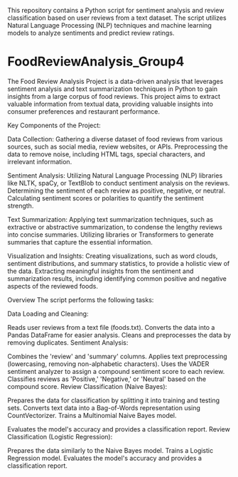 This repository contains a Python script for sentiment analysis and review classification based on user reviews from a text dataset. The script utilizes Natural Language Processing (NLP) techniques and machine learning models to analyze sentiments and predict review ratings.

# FoodReviewAnalysis_Group4

The Food Review Analysis Project is a data-driven analysis that leverages sentiment analysis and text summarization techniques in Python to gain insights from a large corpus of food reviews.
This project aims to extract valuable information from textual data, providing valuable insights into consumer preferences and restaurant performance.

Key Components of the Project:

Data Collection:
Gathering a diverse dataset of food reviews from various sources, such as social media, review websites, or APIs.
Preprocessing the data to remove noise, including HTML tags, special characters, and irrelevant information.

Sentiment Analysis:
Utilizing Natural Language Processing (NLP) libraries like NLTK, spaCy, or TextBlob to conduct sentiment analysis on the reviews.
Determining the sentiment of each review as positive, negative, or neutral.
Calculating sentiment scores or polarities to quantify the sentiment strength.

Text Summarization:
Applying text summarization techniques, such as extractive or abstractive summarization, to condense the lengthy reviews into concise summaries.
Utilizing libraries or Transformers to generate summaries that capture the essential information.

Visualization and Insights:
Creating visualizations, such as word clouds, sentiment distributions, and summary statistics, to provide a holistic view of the data.
Extracting meaningful insights from the sentiment and summarization results, including identifying common positive and negative aspects of the reviewed foods.


Overview
The script performs the following tasks:

Data Loading and Cleaning:

Reads user reviews from a text file (foods.txt).
Converts the data into a Pandas DataFrame for easier analysis.
Cleans and preprocesses the data by removing duplicates.
Sentiment Analysis:

Combines the 'review' and 'summary' columns.
Applies text preprocessing (lowercasing, removing non-alphabetic characters).
Uses the VADER sentiment analyzer to assign a compound sentiment score to each review.
Classifies reviews as 'Positive,' 'Negative,' or 'Neutral' based on the compound score.
Review Classification (Naive Bayes):

Prepares the data for classification by splitting it into training and testing sets.
Converts text data into a Bag-of-Words representation using CountVectorizer.
Trains a Multinomial Naive Bayes model.

Evaluates the model's accuracy and provides a classification report.
Review Classification (Logistic Regression):

Prepares the data similarly to the Naive Bayes model.
Trains a Logistic Regression model.
Evaluates the model's accuracy and provides a classification report.

